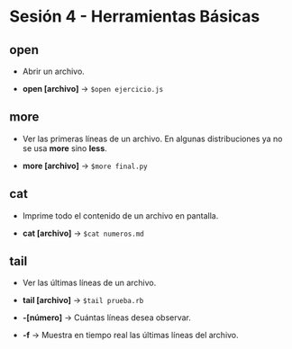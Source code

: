# Sesión 4 - Herramientas Básicas

## open 

* Abrir un archivo.

* **open [archivo]** &rarr; `$open ejercicio.js`

## more 

* Ver las primeras líneas de un archivo. En algunas distribuciones ya no se usa **more** sino **less**.

* **more [archivo]** &rarr; `$more final.py`

## cat 

* Imprime todo el contenido de un archivo en pantalla.

* **cat [archivo]** &rarr; `$cat numeros.md`

## tail

* Ver las últimas líneas de un archivo.

* **tail [archivo]** &rarr; `$tail prueba.rb`

* **-[número]** &rarr; Cuántas líneas desea observar.

* **-f** &rarr; Muestra en tiempo real las últimas líneas del archivo.

